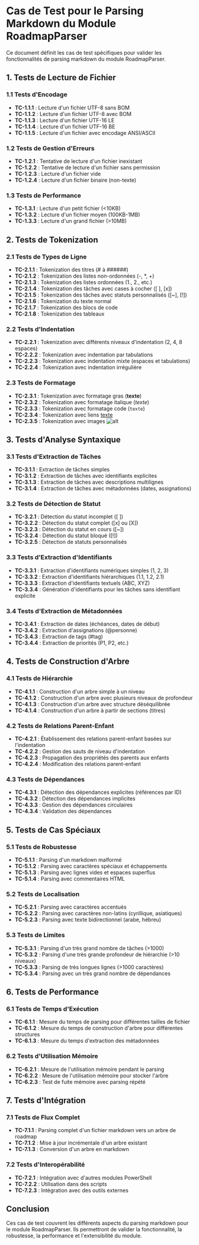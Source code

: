 # Cas de Test pour le Parsing Markdown du Module RoadmapParser

Ce document définit les cas de test spécifiques pour valider les fonctionnalités de parsing markdown du module RoadmapParser.

## 1. Tests de Lecture de Fichier

### 1.1 Tests d'Encodage
- **TC-1.1.1** : Lecture d'un fichier UTF-8 sans BOM
- **TC-1.1.2** : Lecture d'un fichier UTF-8 avec BOM
- **TC-1.1.3** : Lecture d'un fichier UTF-16 LE
- **TC-1.1.4** : Lecture d'un fichier UTF-16 BE
- **TC-1.1.5** : Lecture d'un fichier avec encodage ANSI/ASCII

### 1.2 Tests de Gestion d'Erreurs
- **TC-1.2.1** : Tentative de lecture d'un fichier inexistant
- **TC-1.2.2** : Tentative de lecture d'un fichier sans permission
- **TC-1.2.3** : Lecture d'un fichier vide
- **TC-1.2.4** : Lecture d'un fichier binaire (non-texte)

### 1.3 Tests de Performance
- **TC-1.3.1** : Lecture d'un petit fichier (<10KB)
- **TC-1.3.2** : Lecture d'un fichier moyen (100KB-1MB)
- **TC-1.3.3** : Lecture d'un grand fichier (>10MB)

## 2. Tests de Tokenization

### 2.1 Tests de Types de Ligne
- **TC-2.1.1** : Tokenization des titres (# à ######)
- **TC-2.1.2** : Tokenization des listes non-ordonnées (-, *, +)
- **TC-2.1.3** : Tokenization des listes ordonnées (1., 2., etc.)
- **TC-2.1.4** : Tokenization des tâches avec cases à cocher ([ ], [x])
- **TC-2.1.5** : Tokenization des tâches avec statuts personnalisés ([~], [!])
- **TC-2.1.6** : Tokenization du texte normal
- **TC-2.1.7** : Tokenization des blocs de code
- **TC-2.1.8** : Tokenization des tableaux

### 2.2 Tests d'Indentation
- **TC-2.2.1** : Tokenization avec différents niveaux d'indentation (2, 4, 8 espaces)
- **TC-2.2.2** : Tokenization avec indentation par tabulations
- **TC-2.2.3** : Tokenization avec indentation mixte (espaces et tabulations)
- **TC-2.2.4** : Tokenization avec indentation irrégulière

### 2.3 Tests de Formatage
- **TC-2.3.1** : Tokenization avec formatage gras (**texte**)
- **TC-2.3.2** : Tokenization avec formatage italique (*texte*)
- **TC-2.3.3** : Tokenization avec formatage code (`texte`)
- **TC-2.3.4** : Tokenization avec liens [texte](url)
- **TC-2.3.5** : Tokenization avec images ![alt](url)

## 3. Tests d'Analyse Syntaxique

### 3.1 Tests d'Extraction de Tâches
- **TC-3.1.1** : Extraction de tâches simples
- **TC-3.1.2** : Extraction de tâches avec identifiants explicites
- **TC-3.1.3** : Extraction de tâches avec descriptions multilignes
- **TC-3.1.4** : Extraction de tâches avec métadonnées (dates, assignations)

### 3.2 Tests de Détection de Statut
- **TC-3.2.1** : Détection du statut incomplet ([ ])
- **TC-3.2.2** : Détection du statut complet ([x] ou [X])
- **TC-3.2.3** : Détection du statut en cours ([~])
- **TC-3.2.4** : Détection du statut bloqué ([!])
- **TC-3.2.5** : Détection de statuts personnalisés

### 3.3 Tests d'Extraction d'Identifiants
- **TC-3.3.1** : Extraction d'identifiants numériques simples (1, 2, 3)
- **TC-3.3.2** : Extraction d'identifiants hiérarchiques (1.1, 1.2, 2.1)
- **TC-3.3.3** : Extraction d'identifiants textuels (ABC, XYZ)
- **TC-3.3.4** : Génération d'identifiants pour les tâches sans identifiant explicite

### 3.4 Tests d'Extraction de Métadonnées
- **TC-3.4.1** : Extraction de dates (échéances, dates de début)
- **TC-3.4.2** : Extraction d'assignations (@personne)
- **TC-3.4.3** : Extraction de tags (#tag)
- **TC-3.4.4** : Extraction de priorités (P1, P2, etc.)

## 4. Tests de Construction d'Arbre

### 4.1 Tests de Hiérarchie
- **TC-4.1.1** : Construction d'un arbre simple à un niveau
- **TC-4.1.2** : Construction d'un arbre avec plusieurs niveaux de profondeur
- **TC-4.1.3** : Construction d'un arbre avec structure déséquilibrée
- **TC-4.1.4** : Construction d'un arbre à partir de sections (titres)

### 4.2 Tests de Relations Parent-Enfant
- **TC-4.2.1** : Établissement des relations parent-enfant basées sur l'indentation
- **TC-4.2.2** : Gestion des sauts de niveau d'indentation
- **TC-4.2.3** : Propagation des propriétés des parents aux enfants
- **TC-4.2.4** : Modification des relations parent-enfant

### 4.3 Tests de Dépendances
- **TC-4.3.1** : Détection des dépendances explicites (références par ID)
- **TC-4.3.2** : Détection des dépendances implicites
- **TC-4.3.3** : Gestion des dépendances circulaires
- **TC-4.3.4** : Validation des dépendances

## 5. Tests de Cas Spéciaux

### 5.1 Tests de Robustesse
- **TC-5.1.1** : Parsing d'un markdown malformé
- **TC-5.1.2** : Parsing avec caractères spéciaux et échappements
- **TC-5.1.3** : Parsing avec lignes vides et espaces superflus
- **TC-5.1.4** : Parsing avec commentaires HTML

### 5.2 Tests de Localisation
- **TC-5.2.1** : Parsing avec caractères accentués
- **TC-5.2.2** : Parsing avec caractères non-latins (cyrillique, asiatiques)
- **TC-5.2.3** : Parsing avec texte bidirectionnel (arabe, hébreu)

### 5.3 Tests de Limites
- **TC-5.3.1** : Parsing d'un très grand nombre de tâches (>1000)
- **TC-5.3.2** : Parsing d'une très grande profondeur de hiérarchie (>10 niveaux)
- **TC-5.3.3** : Parsing de très longues lignes (>1000 caractères)
- **TC-5.3.4** : Parsing avec un très grand nombre de dépendances

## 6. Tests de Performance

### 6.1 Tests de Temps d'Exécution
- **TC-6.1.1** : Mesure du temps de parsing pour différentes tailles de fichier
- **TC-6.1.2** : Mesure du temps de construction d'arbre pour différentes structures
- **TC-6.1.3** : Mesure du temps d'extraction des métadonnées

### 6.2 Tests d'Utilisation Mémoire
- **TC-6.2.1** : Mesure de l'utilisation mémoire pendant le parsing
- **TC-6.2.2** : Mesure de l'utilisation mémoire pour stocker l'arbre
- **TC-6.2.3** : Test de fuite mémoire avec parsing répété

## 7. Tests d'Intégration

### 7.1 Tests de Flux Complet
- **TC-7.1.1** : Parsing complet d'un fichier markdown vers un arbre de roadmap
- **TC-7.1.2** : Mise à jour incrémentale d'un arbre existant
- **TC-7.1.3** : Conversion d'un arbre en markdown

### 7.2 Tests d'Interopérabilité
- **TC-7.2.1** : Intégration avec d'autres modules PowerShell
- **TC-7.2.2** : Utilisation dans des scripts
- **TC-7.2.3** : Intégration avec des outils externes

## Conclusion

Ces cas de test couvrent les différents aspects du parsing markdown pour le module RoadmapParser. Ils permettront de valider la fonctionnalité, la robustesse, la performance et l'extensibilité du module.
